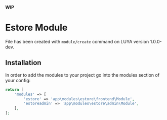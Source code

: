 **WIP**

# Estore Module
 
File has been created with `module/create` command on LUYA version 1.0.0-dev. 
 
## Installation

In order to add the modules to your project go into the modules section of your config:

```php
return [
    'modules' => [
        'estore' => 'app\modules\estore\frontend\Module',
        'estoreadmin' => 'app\modules\estore\admin\Module',
    ],
];
```